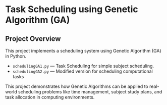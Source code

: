 # Task Scheduling using Genetic Algorithm (GA)

## Project Overview
This project implements a scheduling system using Genetic Algorithm (GA) in Python.

- `schedulingGA1.py` — Task Scheduling for simple subject scheduling.
- `schedulingGA2.py` — Modified version for scheduling computational tasks

This project demonstrates how Genetic Algorithms can be applied to real-world scheduling problems like time management, subject study plans, and task allocation in computing environments.

